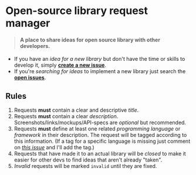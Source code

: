 # Open-source library request manager
> #### A place to share ideas for open source library with other developers.

* If you have an _idea for a new library_ but don't have the time or skills to develop it, simply [**create a new issue**][2].
* If you're _searching for ideas_ to implement a new library just search the [**open issues**][3].

## Rules
1. Requests **must** contain a clear and descriptive *title*.
1. Requests **must** contain a clear *description*. Screenshots/links/mockups/API-specs are *optional* but recommended.
2. Requests **must** define at least one related *programming language* or *framework* in their description. The request will be tagged according to this information. (If a tag for a specific language is missing just comment on [*this issue*][1] and I'll add the tag.)
3. Requests that have made it to an actual library will be *closed* to make it easier for other devs to find ideas that aren't already "taken".
4. *Invalid* requests will be marked `invalid` until they are fixed.

[1]: https://github.com/HeinrichReimer/open-source-library-request-manager/issues/1
[2]: https://github.com/HeinrichReimer/open-source-library-request-manager/issues/new
[3]: https://github.com/HeinrichReimer/open-source-library-request-manager/issues
